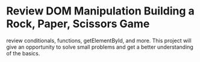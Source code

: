 # Review DOM Manipulation Building a Rock, Paper, Scissors Game
review conditionals, functions, getElementById, and more. This project will give an opportunity to solve small problems and get a better understanding of the basics.
